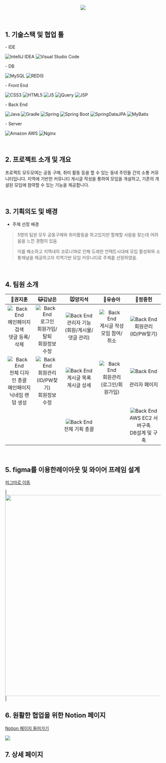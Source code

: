 <!-- ![header](https://capsule-render.vercel.app/api?color=01a0ff&text=GUKBIT&fontSize=40&type=Waving&height=200&fontColor=FFFFFF&fontAlignY=35) -->


<div align="center">
<img src="https://user-images.githubusercontent.com/49088112/186560534-2395d008-1f5c-480b-82b7-906d38d0625c.png">
</div>

<br>

<!-- 프로젝트 URL : www.gukbit.com <br> -->
<!-- (일시적으로 서버가 중단될 경우 접속이 원할하지 않을 수 있습니다.) -->

<br>

## 1. 기술스택 및 협업 툴
\- IDE
 
![IntelliJ IDEA](https://img.shields.io/badge/IntelliJ%20IDEA-000000?style=flat-square&logo=IntelliJIDEA&logoColor=white)
![Visual Studio Code](https://img.shields.io/badge/Visual%20Studio%20Code-007ACC?style=flat-square&logo=Visual%20Studio%20Code&logoColor=white)

 \- DB
 
![MySQL](https://img.shields.io/badge/MySQL%20(RDS)-4479A1?style=flat-square&logo=MySQL&logoColor=white) 
![REDIS](https://img.shields.io/badge/Redis-DC382D?style=flat-square&logo=Redis&logoColor=white) <br>
  
 \- Front End
  
![CSS3](https://img.shields.io/badge/CSS3-1572B6?style=flat-square&logo=CSS3&logoColor=white)
![HTML5](https://img.shields.io/badge/HTML5-E34F26?style=flat-square&logo=HTML5&logoColor=white)
![JS](https://img.shields.io/badge/JavaScript-F7DF1E?style=flat-square&logo=JavaScript&logoColor=black)
![jQuery](https://img.shields.io/badge/jQuery-0769AD?style=flat-square&logo=jQuery&logoColor=white)
![JSP](https://img.shields.io/badge/JSP-000000?style=flat-square&logo=JSP&logoColor=white)

\- Back End

![Java](https://img.shields.io/badge/Java-007396?style=flat-square&logo=Java&logoColor=white)
![Gradle](https://img.shields.io/badge/Gradle-02303A?style=flat-square&logo=Gradle&logoColor=white)
![Spring](https://img.shields.io/badge/Spring-6DB33F?style=flat-square&logo=Spring&logoColor=white)
![Spring Boot](https://img.shields.io/badge/Spring%20Boot-6DB33F?style=flat-square&logo=SpringBoot&logoColor=white)
![SpringDataJPA](https://img.shields.io/badge/Spring%20Data%20JPA-6DB33F?style=flat-square&logo=JSP&logoColor=white)
![MyBatis](https://img.shields.io/badge/MyBatis-000000?style=flat-square&logo=JSP&logoColor=white)

\- Server

![Amazon AWS](https://img.shields.io/badge/Amazon%20AWS-232F3E?style=flat-square&logo=Amazon%20AWS&logoColor=white)
![Nginx](https://img.shields.io/badge/Nginx-009639?style=flat-square&logo=Nginx&logoColor=white)


<br>

## 2. 프로젝트 소개 및 개요

프로젝트 모두모여는 공동 구매, 취미 활동 등을 할 수 있는 동네 주민들 간의 소통 커뮤니티입니다.
지역에 기반한 커뮤니티 게시글 작성을 통하여 모임을 개설하고, 기존의 개설된 모임에 참여할 수 있는 기능을 제공합니다.


<br>

## 3. 기획의도 및 배경

- 주제 선정 배경

>
> 5명의 팀원 모두 공동구매와 취미활동을 하고있지만 함께할 사람을 찾는데 어려움을 느낀 경험이 있음
> 
> 이를 해소하고 지역내의 코로나19로 인해 도래한 언택트시대에 모임 활성화와 소통채널을 제공하고자 지역기반 모임 커뮤니티로 주제를 선정하였음.
>


<br>

## 4. 팀원 소개 


|🐶권지훈|🐱김남은|🐭양지석|🐹유승아|🐰정중헌|
 |:------:|:-------:|:-------:|:------:|:-------:|
![Back End](https://img.shields.io/badge/-BackEnd-blue?style=flat-square&)<br>메인페이지 검색<br>댓글 등록/삭제<br><br>|![Back End](https://img.shields.io/badge/-BackEnd-blue?style=flat-square&)<br>로그인<br>회원가입/탈퇴<br>회원정보 수정|![Back End](https://img.shields.io/badge/-BackEnd-blue?style=flat-square&)<br>관리자 기능<br>(회원/게시물/댓글 관리)<br><br>|![Back End](https://img.shields.io/badge/-BackEnd-blue?style=flat-square&)<br>게시글 작성<br>모임 참여/취소<br><br>|![Back End](https://img.shields.io/badge/-BackEnd-blue?style=flat-square&)<br>회원관리<br>(ID/PW찾기)<br><br>|
![Back End](https://img.shields.io/badge/-FrontEnd-00C471?style=flat-square&)<br>전체 디자인 총괄<br>메인페이지<br>닉네임 랜덤 생성|![Back End](https://img.shields.io/badge/-FrontEnd-00C471?style=flat-square&)<br>회원관리<br>(ID/PW찾기)<br>회원정보 수정<br>|![Back End](https://img.shields.io/badge/-FrontEnd-00C471?style=flat-square&)<br>게시글 목록<br>게시글 상세<br><br>|![Back End](https://img.shields.io/badge/-FrontEnd-00C471?style=flat-square&)<br>회원관리<br>(로그인/회원가입)<br><br>|![Back End](https://img.shields.io/badge/-FrontEnd-00C471?style=flat-square&)<br><br>관리자 페이지<br><br>|
|||![Back End](https://img.shields.io/badge/-Etc-lightgray?style=flat-square&)<br>전체 기획 총괄||![Back End](https://img.shields.io/badge/-Etc-lightgray?style=flat-square&)<br>AWS EC2 서버구축<br>DB설계 및 구축|


<br>

## 5. figma를 이용한레이아웃 및 와이어 프레임 설계

[피그마로 이동](https://www.figma.com/file/jwSQYG8RtANHFnxAwDsUEg/MOMO?node-id=0%3A1)

|<img src="https://user-images.githubusercontent.com/49088112/186582757-38130760-8c8a-4dad-a21d-64e0356daebd.png" width= "650" height="650"/>|


## 6. 원활한 협업을 위한 Notion 페이지

[Notion 페이지 들어가기 ](https://linen-reptile-107.notion.site/1-f5caba1d55c54d829f3155419b0f5848)

<img src="https://user-images.githubusercontent.com/49088112/186582320-d96da725-1307-44fc-b323-89d8430c530a.png"/>




<br>

## 7. 상세 페이지
<br><br>


<!--  </div> -->
